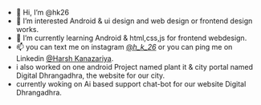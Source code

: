 - 👋 Hi, I’m @hk26
- 👀 I’m interested Android & ui design and web design or frontend design works.
- 🌱 I’m currently learning Android & html,css,js for frontend webdesign.  
- 📫 you can text me on instagram   <a href="https://www.instagram.com/_h_k_26_/">@_h_k_26_</a>  or you can ping me on Linkedin <a href="https://www.linkedin.com/in/harsh-kanazariya-7344831a9/">@Harsh Kanazariya</a>.
- i also worked on one android Project named plant it & city portal named Digital Dhrangadhra, the website for our city. 
- currently woking on Ai based support chat-bot for our website Digital Dhrangadhra.
<!---
hk26/hk26 is a ✨ special ✨ repository because its `README.md` (this file) appears on your GitHub profile.
You can click the Preview link to take a look at your changes.
--->
